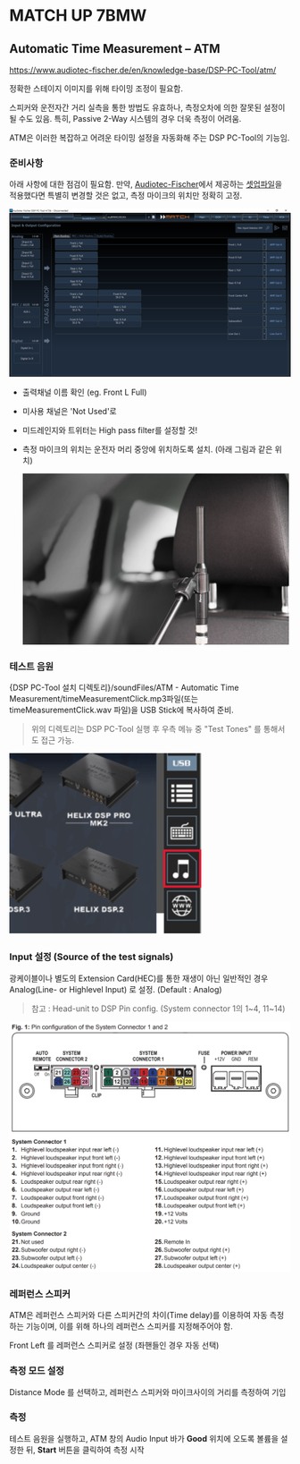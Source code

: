 # MATCH UP 7BMW









## Automatic Time Measurement – ATM

https://www.audiotec-fischer.de/en/knowledge-base/DSP-PC-Tool/atm/



정확한 스테이지 이미지를 위해 타이밍 조정이 필요함.

스피커와 운전자간 거리 실측을 통한 방법도 유효하나, 측정오차에 의한 잘못된 설정이 될 수도 있음. 특히, Passive 2-Way 시스템의 경우 더욱 측정이 어려움.

ATM은 이러한 복잡하고 어려운 타이밍 설정을 자동화해 주는 DSP PC-Tool의 기능임.



### 준비사항

아래 사항에 대한 점검이 필요함. 만약, [Audiotec-Fischer](https://www.audiotec-fischer.de)에서 제공하는 [셋업파일](https://www.audiotec-fischer.de/en/matchdatabase/soundIndex)을 적용했다면 특별히 변경할 것은 없고, 측정 마이크의 위치만 정확히 고정.

![IO_Menu](./img/IO_Menu.PNG)

- 출력채널 이름 확인 (eg. Front L Full)

- 미사용 채널은 'Not Used'로

- 미드레인지와 트위터는 High pass filter를 설정할 것!

- 측정 마이크의 위치는 운전자 머리 중앙에 위치하도록 설치. (아래 그림과 같은 위치)

  <img src="./img/microphone.PNG" alt="microphone" style="zoom:50%;" />

### 테스트 음원

{DSP PC-Tool 설치 디렉토리}/soundFiles/ATM - Automatic Time Measurement/timeMeasurementClick.mp3파일(또는 timeMeasurementClick.wav 파일)을 USB Stick에 복사하여 준비. 

> 위의 디렉토리는 DSP PC-Tool 실행 후 우측 메뉴 중 "Test Tones" 를 통해서도 접근 가능.

<img src="./img/Test_Tones.PNG" alt="Test_Tones" style="zoom: 67%;" />

### Input 설정 (Source of the test signals)

 광케이블이나 별도의 Extension Card(HEC)를 통한 재생이 아닌 일반적인 경우 Analog(Line- or Highlevel Input) 로 설정. (Default : Analog)

> 참고 : Head-unit to DSP Pin config. (System connector 1의 1~4, 11~14)

![Pin_config](./img/Pin_config.PNG)

### 레퍼런스 스피커

ATM은 레퍼런스 스피커와 다른 스피커간의 차이(Time delay)를 이용하여 자동 측정하는 기능이며, 이를 위해 하나의 레퍼런스 스피커를 지정해주어야 함.

Front Left 를 레퍼런스 스피커로 설정 (좌핸들인 경우 자동 선택)

### 측정 모드 설정

Distance Mode 를 선택하고, 레퍼런스 스피커와 마이크사이의 거리를 측정하여 기입

### 측정

테스트 음원을 실행하고, ATM 창의 Audio Input 바가 **Good** 위치에 오도록 볼륨을 설정한 뒤, **Start** 버튼을 클릭하여 측정 시작

